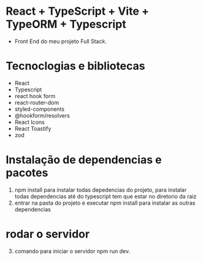 # React + TypeScript + Vite + TypeORM + Typescript
- Front End do meu projeto Full Stack.

# Tecnoclogias e bibliotecas
- React
- Typescript
- react hook form
- react-router-dom
- styled-components
- @hookform/resolvers
- React Icons
- React Toastify
- zod
 # Instalação de dependencias e pacotes
1. npm install para instalar todas depedencias do projeto, para instalar todas dependencias até do typescript tem que estar no 
diretorio da raiz
2. entrar na pasta do projeto e executar npm install para instalar as outras dependencias

# rodar o servidor
3. comando para iniciar o servidor npm run dev.

   
